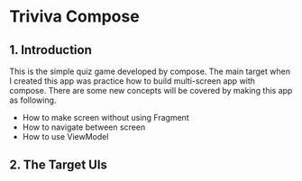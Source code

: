 # Triviva Compose

## 1. Introduction
This is the simple quiz game developed by compose.
The main target when I created this app was practice how to build multi-screen app with compose.
There are some new concepts will be covered by making this app as following.
* How to make screen without using Fragment
* How to navigate between screen
* How to use ViewModel

## 2. The Target UIs

